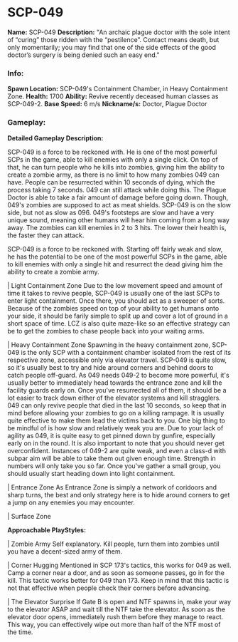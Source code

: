 # SCP-049

**Name:** SCP-049
**Description:** "An archaic plague doctor with the sole intent of “curing” those ridden with the “pestilence”. Contact means death, but only momentarily; you may find that one of the side effects of the good doctor’s surgery is being denied such an easy end."

### Info:

**Spawn Location:** SCP-049's Containment Chamber, in Heavy Containment Zone.
**Health:** 1700
**Ability:** Revive recently deceased human classes as SCP-049-2.
**Base Speed:** 6 m/s
**Nickname/s:** Doctor, Plague Doctor

### Gameplay:

**Detailed Gameplay Description:**

SCP-049 is a force to be reckoned with. He is one of the most powerful SCPs in the game, able to kill enemies with only a single click. On top of that, he can turn people who he kills into zombies, giving him the ability to create a zombie army, as there is no limit to how many zombies 049 can have. People can be resurrected within 10 seconds of dying, which the process taking 7 seconds. 049 can still attack while doing this. The Plague Doctor is able to take a fair amount of damage before going down. Though, 049's zombies are supposed to act as meat shields. SCP-049 is on the slow side, but not as slow as 096. 049's footsteps are slow and have a very unique sound, meaning other humans will hear him coming from a long way away. The zombies can kill enemies in 2 to 3 hits. The lower their health is, the faster they can attack.

SCP-049 is a force to be reckoned with. Starting off fairly weak and slow, he has the potential to be one of the most powerful SCPs in the game, able to kill enemies with only a single hit and resurrect the dead giving him the ability to create a zombie army.



| Light Containment Zone
Due to the low movement speed and amount of time it takes to revive people, SCP-049 is usually one of the last SCPs to enter light containment. Once there, you should act as a sweeper of sorts. Because of the zombies speed on top of your ability to get humans onto your side, it should be farily simple to split up and cover a lot of ground in a short space of time. LCZ is also quite maze-like so an effective strategy can be to get the zombies to chase people back into your waiting arms.

| Heavy Containment Zone
Spawning in the heavy containment zone, SCP-049 is the only SCP with a containment chamber isolated from the rest of its respective zone, accessible only via elevator travel. SCP-049 is quite slow, so it's usually best to try and hide around corners and behind doors to catch people off-guard. As 049 needs 049-2 to become more powerful, it's usually better to immediately head towards the entrance zone and kill the facility guards early on. Once you've resurrected all of them, it should be a lot easier to track down either of the elevator systems and kill stragglers. 049 can only revive people that died in the last 10 seconds, so keep that in mind before allowing your zombies to go on a killing rampage. It is usually quite effective to make them lead the victims back to you. One big thing to be mindful of is how slow and relatively weak you are. Due to your lack of agility as 049, it is quite easy to get pinned down by gunfire, especially early on in the round. It is also important to note that you should never get overconfident. Instances of 049-2 are quite weak, and even a class-d with subpar aim will be able to take them out given enough time. Strength in numbers will only take you so far. Once you've gather a small group, you should usually start heading down into light containment.

| Entrance Zone
As Entrance Zone is simply a network of coridoors and sharp turns, the best and only strategy here is to hide around corners to get a jump on any enemies you may encounter.

| Surface Zone

**Approachable PlayStyles:**

| Zombie Army
Self explanatory. Kill people, turn them into zombies until you have a decent-sized army of them.

| Corner Hugging
Mentioned in SCP 173's tactics, this works for 049 as well. Camp a corner near a door, and as soon as someone passes, go in for the kill. This tactic works better for 049 than 173. Keep in mind that this tactic is not that effective when people check their corners before advancing.

| The Elevator Surprise
If Gate B is open and NTF spawns in, make your way to the elevator ASAP and wait till the NTF take the elevator. As soon as the elevator door opens, immediately rush them before they manage to react. This way, you can effectively wipe out more than half of the NTF most of the time.